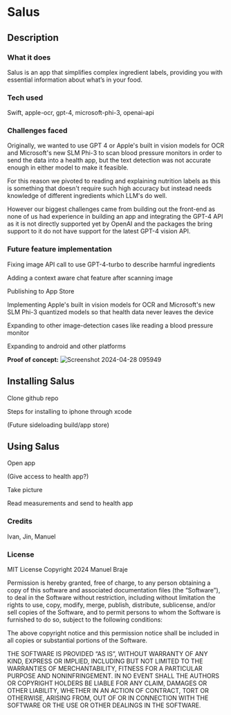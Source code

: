 # Salus

## Description

### What it does
Salus is an app that simplifies complex ingredient labels, providing you with essential information about what’s in your food.

### Tech used
Swift, apple-ocr, gpt-4, microsoft-phi-3, openai-api

### Challenges faced
Originally, we wanted to use GPT 4 or Apple's built in vision models for OCR and Microsoft's new SLM Phi-3 to scan blood pressure monitors in order to send the data into a health app, but the text detection was not accurate enough in either model to make it feasible.

For this reason we pivoted to reading and explaining nutrition labels as this is something that doesn't require such high accuracy but instead needs knowledge of different ingredients which LLM's do well.

However our biggest challenges came from building out the front-end as none of us had experience in building an app and integrating the GPT-4 API as it is not directly supported yet by OpenAI and the packages the bring support to it do not have support for the latest GPT-4 vision API.

### Future feature implementation

Fixing image API call to use GPT-4-turbo to describe harmful ingredients 

Adding a context aware chat feature after scanning image 

Publishing to App Store 

Implementing Apple's built in vision models for OCR and Microsoft's new SLM Phi-3 quantized models so that health data never leaves the device 

Expanding to other image-detection cases like reading a blood pressure monitor 

Expanding to android and other platforms

**Proof of concept:**
![Screenshot 2024-04-28 095949](https://github.com/vano04/Salus/assets/91144975/6da298c5-a8d7-4d9b-83a3-06f14d1359f9)

## Installing Salus
Clone github repo

Steps for installing to iphone through xcode

(Future sideloading build/app store)

## Using Salus
Open app

(Give access to health app?)

Take picture

Read measurements and send to health app

### Credits
Ivan, Jin, Manuel

### License
MIT License
Copyright 2024 Manuel Braje

Permission is hereby granted, free of charge, to any person obtaining a copy of this software and associated documentation files (the “Software”), to deal in the Software without restriction, including without limitation the rights to use, copy, modify, merge, publish, distribute, sublicense, and/or sell copies of the Software, and to permit persons to whom the Software is furnished to do so, subject to the following conditions:

The above copyright notice and this permission notice shall be included in all copies or substantial portions of the Software.

THE SOFTWARE IS PROVIDED “AS IS”, WITHOUT WARRANTY OF ANY KIND, EXPRESS OR IMPLIED, INCLUDING BUT NOT LIMITED TO THE WARRANTIES OF MERCHANTABILITY, FITNESS FOR A PARTICULAR PURPOSE AND NONINFRINGEMENT. IN NO EVENT SHALL THE AUTHORS OR COPYRIGHT HOLDERS BE LIABLE FOR ANY CLAIM, DAMAGES OR OTHER LIABILITY, WHETHER IN AN ACTION OF CONTRACT, TORT OR OTHERWISE, ARISING FROM, OUT OF OR IN CONNECTION WITH THE SOFTWARE OR THE USE OR OTHER DEALINGS IN THE SOFTWARE.
